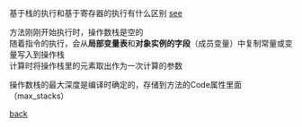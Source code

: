 基于栈的执行和基于寄存器的执行有什么区别 [see](1/1.md)  

方法刚刚开始执行时，操作数栈是空的  
随着指令的执行，会从**局部变量表**和**对象实例的字段**（成员变量）中复制常量或变量写入到操作栈  
计算时将操作栈里的元素取出作为一次计算的参数  

操作数栈的最大深度是编译时确定的，存储到方法的Code属性里面（max_stacks）  

[back](../2.md)  